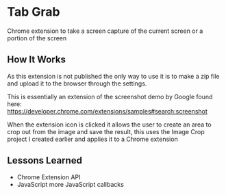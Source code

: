 # Tab Grab
Chrome extension to take a screen capture of the current screen or a portion of the screen

## How It Works

As this extension is not published the only way to use it is to make a zip file and upload it to the browser through the settings.

This is essentially an extension of the screenshot demo by Google found here:
https://developer.chrome.com/extensions/samples#search:screenshot

When the extension icon is clicked it allows the user to create an area to crop out from the image and save the result, this uses the Image Crop project I created earlier and applies it to a Chrome extension

## Lessons Learned

- Chrome Extension API
- JavaScript more JavaScript callbacks

